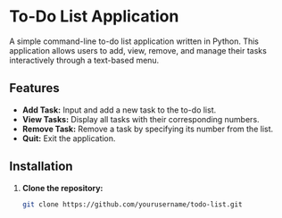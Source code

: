 # To-Do List Application

A simple command-line to-do list application written in Python. This application allows users to add, view, remove, and manage their tasks interactively through a text-based menu.

## Features

- **Add Task:** Input and add a new task to the to-do list.
- **View Tasks:** Display all tasks with their corresponding numbers.
- **Remove Task:** Remove a task by specifying its number from the list.
- **Quit:** Exit the application.

## Installation

1. **Clone the repository:**

   ```bash
   git clone https://github.com/yourusername/todo-list.git
